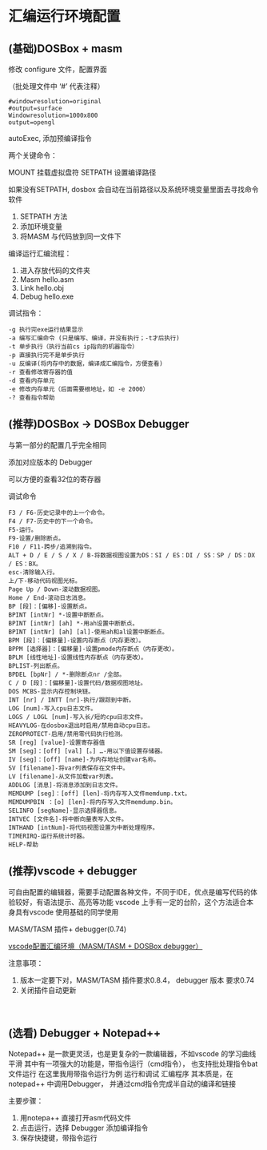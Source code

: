 
# 汇编运行环境配置


## (基础)DOSBox + masm

修改 configure 文件，配置界面

（批处理文件中 ‘#’ 代表注释）
```
#windowresolution=original
#output=surface
Windowresolution=1000x800
output=opengl
```
autoExec, 添加预编译指令

两个关键命令：

MOUNT   挂载虚拟盘符
SETPATH  设置编译路径

如果没有SETPATH, dosbox 会自动在当前路径以及系统环境变量里面去寻找命令软件
1.	SETPATH 方法
2.	添加环境变量
3.	将MASM 与代码放到同一文件下

编译运行汇编流程：

1.	进入存放代码的文件夹
2.	Masm hello.asm
3.	Link hello.obj
4.	Debug hello.exe
 

调试指令：
```
-g 执行完exe运行结果显示
-a 编写汇编命令 (只是编写、编译，并没有执行；-t才后执行)
-t 单步执行（执行当前cs ip指向的机器指令）
-p 直接执行完不是单步执行
-u 反编译(将内存中的数据，编译成汇编指令，方便查看)
-r 查看修改寄存器的值
-d 查看内存单元
-e 修改内存单元（后面需要根地址，如 -e 2000）
-? 查看指令帮助
```

## (推荐)DOSBox -> DOSBox Debugger

与第一部分的配置几乎完全相同


添加对应版本的 Debugger


可以方便的查看32位的寄存器

调试命令
```
F3 / F6-历史记录中的上一个命令。
F4 / F7-历史中的下一个命令。
F5-运行。
F9-设置/删除断点。
F10 / F11-跨步/追溯到指令。
ALT + D / E / S / X / B-将数据视图设置为DS：SI / ES：DI / SS：SP / DS：DX / ES：BX。
esc-清除输入行。
上/下-移动代码视图光标。
Page Up / Down-滚动数据视图。
Home / End-滚动日志消息。
BP [段]：[偏移]-设置断点。
BPINT [intNr] *-设置中断断点。
BPINT [intNr] [ah] *-用ah设置中断断点。
BPINT [intNr] [ah] [al]-使用ah和al设置中断断点。
BPM [段]：[偏移量]-设置内存断点（内存更改）。
BPPM [选择器]：[偏移量]-设置pmode内存断点（内存更改）。
BPLM [线性地址]-设置线性内存断点（内存更改）。
BPLIST-列出断点。
BPDEL [bpNr] / *-删除断点nr /全部。
C / D [段]：[偏移量]-设置代码/数据视图地址。
DOS MCBS-显示内存控制块链。
INT [nr] / INTT [nr]-执行/跟踪到中断。
LOG [num]-写入cpu日志文件。
LOGS / LOGL [num]-写入长/短的cpu日志文件。
HEAVYLOG-在dosbox退出时启用/禁用自动cpu日志。
ZEROPROTECT-启用/禁用零代码执行检测。
SR [reg] [value]-设置寄存器值
SM [seg]：[off] [val] [。] …-用以下值设置存储器。
IV [seg]：[off] [name]-为内存地址创建var名称。
SV [filename]-将var列表保存在文件中。
LV [filename]-从文件加载var列表。
ADDLOG [消息]-将消息添加到日志文件。
MEMDUMP [seg]：[off] [len]-将内存写入文件memdump.txt。
MEMDUMPBIN ：[o] [len]-将内存写入文件memdump.bin。
SELINFO [segName]-显示选择器信息。
INTVEC [文件名]-将中断向量表写入文件。
INTHAND [intNum]-将代码视图设置为中断处理程序。
TIMERIRQ-运行系统计时器。
HELP-帮助
```


## (推荐)vscode + debugger

可自由配置的编辑器，需要手动配置各种文件，不同于IDE，优点是编写代码的体验较好，有语法提示、高亮等功能
 vscode 上手有一定的台阶，这个方法适合本身具有vscode 使用基础的同学使用


MASM/TASM 插件+ debugger(0.74)


[vscode配置汇编环境（MASM/TASM + DOSBox debugger）](https://zhuanlan.zhihu.com/p/353500822)

注意事项：
1.	版本一定要下对，MASM/TASM 插件要求0.8.4， debugger 版本 要求0.74
2.	关闭插件自动更新

 
## (选看) Debugger + Notepad++ 

Notepad++ 是一款更灵活，也是更复杂的一款编辑器，不如vscode 的学习曲线平滑
其中有一项强大的功能是，带指令运行（cmd指令）， 也支持批处理指令bat文件运行
在这里我用带指令运行为例 运行和调试 汇编程序
其本质是，在notepad++ 中调用Debugger， 并通过cmd指令完成半自动的编译和链接

主要步骤：
1.	用notepa++ 直接打开asm代码文件
2.	点击运行，选择 Debugger 添加编译指令
3.	保存快捷键，带指令运行
